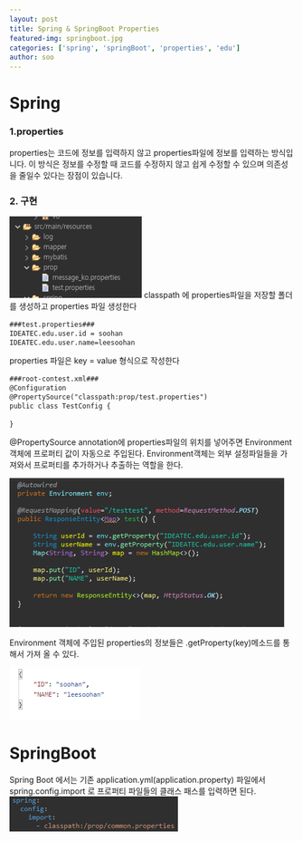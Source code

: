 ```yaml
---
layout: post
title: Spring & SpringBoot Properties
featured-img: springboot.jpg
categories: ['spring', 'springBoot', 'properties', 'edu']
author: soo
---
```


# Spring

### 1.properties
properties는 코드에 정보를 입력하지 않고 properties파일에 정보를 입력하는 방식입니다. 이 방식은 정보를 수정할 때 코드를 수정하지 않고 쉽게 수정할 수 있으며 의존성을 줄일수 있다는 장점이 있습니다.

### 2. 구현 

![test](../image/soo/test01.png)
classpath 에 properties파일을 저장할 폴더를 생성하고 properties 파일 생성한다

```
###test.properties###
IDEATEC.edu.user.id = soohan
IDEATEC.edu.user.name=leesoohan
```
properties 파일은 key = value 형식으로 작성한다
```
###root-contest.xml###
@Configuration
@PropertySource("classpath:prop/test.properties")
public class TestConfig {

}
```
@PropertySource annotation에 properties파일의 위치를 넣어주면 Environment객체에 프로퍼티 값이 자동으로 주입된다.
Environment객체는 외부 설정파일들을 가져와서 프로퍼티를 추가하거나 추출하는 역할을 한다.

![test03](../image/soo/test03.png)

Environment 객체에 주입된 properties의 정보들은 .getProperty(key)메소드를 통해서 가져 올 수 있다.

![test02](../image/soo/test02.png)

# SpringBoot
Spring Boot 에서는 기존 application.yml(application.property) 파일에서 spring.config.import 로 프로퍼티 파일들의 클래스 패스를 입력하면 된다.
![boottest](../image/soo/boottest.png)